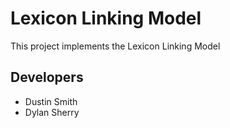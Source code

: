 # Lexicon Linking Model

This project implements the Lexicon Linking Model


## Developers
 
 * Dustin Smith
 * Dylan Sherry

